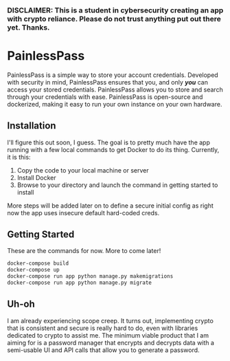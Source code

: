 ### DISCLAIMER: This is a student in cybersecurity creating an app with crypto reliance. Please do not trust anything put out there yet. Thanks.

# PainlessPass
PainlessPass is a simple way to store your account credentials. Developed with security in mind, PainlessPass ensures that you, and only **_you_** can access your stored credentials. PainlessPass allows you to store and search through your credentials with ease. PainlessPass is open-source and dockerized, making it easy to run your own instance on your own hardware. 

## Installation
I'll figure this out soon, I guess. The goal is to pretty much have the app running with a few local commands to get Docker to do its thing. Currently, it is this:
1. Copy the code to your local machine or server
2. Install Docker
3. Browse to your directory and launch the command in getting started to install

More steps will be added later on to define a secure initial config as right now the app uses insecure default hard-coded creds. 

## Getting Started
These are the commands for now. More to come later!
```bash
docker-compose build
docker-compose up
docker-compose run app python manage.py makemigrations
docker-compose run app python manage.py migrate
```

## Uh-oh
I am already experiencing scope creep. It turns out, implementing crypto that is consistent and secure is really hard to do, even with libraries dedicated to crypto to assist me. 
The minimum viable product that I am aiming for is a password manager that encrypts and decrypts data with a semi-usable UI and API calls that allow you to generate a password. 
